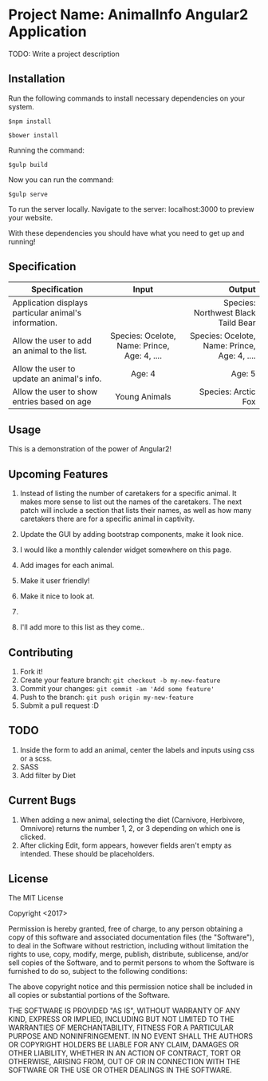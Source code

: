 # Project Name: AnimalInfo Angular2 Application


TODO: Write a project description

## Installation

Run the following commands to install necessary dependencies on your system.

```console
$npm install
```

```console
$bower install
```
Running the command:
```console
$gulp build
```
Now you can run the command:
```console
$gulp serve
```
To run the server locally.
Navigate to the server: localhost:3000 to preview your website.


With these dependencies you should have what you need to get up and running!

## Specification

| Specification        | Input          | Output  |
| ------------- |:-------------:| -----:|         
| Application displays particular animal's information. | | Species: Northwest Black Taild Bear |
| Allow the user to add an animal to the list. | Species: Ocelote, Name: Prince, Age: 4, .... | Species: Ocelote, Name: Prince, Age: 4, .... |
| Allow the user to update an animal's info. | Age: 4 | Age: 5 |
| Allow the user to show entries based on age | Young Animals | Species: Arctic Fox | Name: Moon Age: 2, Diet: Carnivore Current Zoo, Location: Northern Trail, Current Number of Caretakers: 5, Sex: Female, Likes: Cool shade, Dislikes: Loud noises |

## Usage

This is a demonstration of the power of Angular2!

## Upcoming Features

1. Instead of listing the number of caretakers for a specific animal. It makes more sense to list out the names of the caretakers.
The next patch will include a section that lists their names, as well as how many caretakers there are for a specific animal in captivity.

2. Update the GUI by adding bootstrap components, make it look nice.

3. I would like a monthly calender widget somewhere on this page.

4. Add images for each animal.

5. Make it user friendly!

6. Make it nice to look at.

7. 

8. I'll add more to this list as they come..

## Contributing

1. Fork it!
2. Create your feature branch: `git checkout -b my-new-feature`
3. Commit your changes: `git commit -am 'Add some feature'`
4. Push to the branch: `git push origin my-new-feature`
5. Submit a pull request :D

## TODO

1. Inside the form to add an animal, center the labels and inputs using css or a scss.
2. SASS
3. Add filter by Diet

## Current Bugs

1. When adding a new animal, selecting the diet (Carnivore, Herbivore, Omnivore) returns the number 1, 2, or 3 depending on which one is clicked.
2. After clicking Edit, form appears, however fields aren't empty as intended.  These should be placeholders.

## License

The MIT License

Copyright <2017> <Ethan Luts>

Permission is hereby granted, free of charge, to any person obtaining a copy of this software and associated documentation files (the "Software"), to deal in the Software without restriction, including without limitation the rights to use, copy, modify, merge, publish, distribute, sublicense, and/or sell copies of the Software, and to permit persons to whom the Software is furnished to do so, subject to the following conditions:

The above copyright notice and this permission notice shall be included in all copies or substantial portions of the Software.

THE SOFTWARE IS PROVIDED "AS IS", WITHOUT WARRANTY OF ANY KIND, EXPRESS OR IMPLIED, INCLUDING BUT NOT LIMITED TO THE WARRANTIES OF MERCHANTABILITY, FITNESS FOR A PARTICULAR PURPOSE AND NONINFRINGEMENT. IN NO EVENT SHALL THE AUTHORS OR COPYRIGHT HOLDERS BE LIABLE FOR ANY CLAIM, DAMAGES OR OTHER LIABILITY, WHETHER IN AN ACTION OF CONTRACT, TORT OR OTHERWISE, ARISING FROM, OUT OF OR IN CONNECTION WITH THE SOFTWARE OR THE USE OR OTHER DEALINGS IN THE SOFTWARE.

